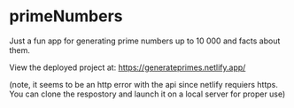# primeNumbers
Just a fun app for generating prime numbers up to 10 000 and facts about them.

View the deployed project at: 
https://generateprimes.netlify.app/

(note, it seems to be an http error with the api since netlify requiers https. You can clone the respostory and launch it on a local server for proper use)

